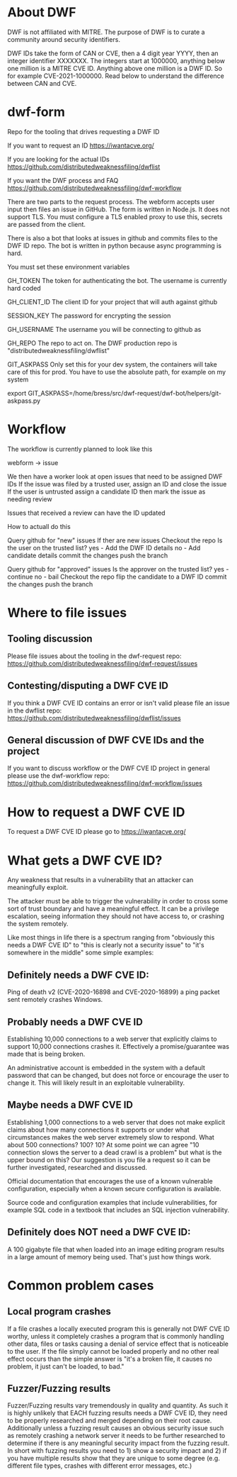 # About DWF

DWF is not affiliated with MITRE. The purpose of DWF is to curate a community around security identifiers.

DWF IDs take the form of CAN or CVE, then a 4 digit year YYYY, then an integer identifier XXXXXXX. The integers start at 1000000, anything below one million is a MITRE CVE ID. Anything above one million is a DWF ID. So for example CVE-2021-1000000. Read below to understand the difference between CAN and CVE.

# dwf-form
Repo for the tooling that drives requesting a DWF ID

If you want to request an ID
https://iwantacve.org/

If you are looking for the actual IDs
https://github.com/distributedweaknessfiling/dwflist

If you want the DWF process and FAQ
https://github.com/distributedweaknessfiling/dwf-workflow

There are two parts to the request process. The webform accepts user input then
files an issue in GitHub. The form is written in Node.js. It does not support
TLS. You must configure a TLS enabled proxy to use this, secrets are passed
from the client.

There is also a bot that looks at issues in github and commits files to the DWF
ID repo. The bot is written in python because async programming is hard.


You must set these environment variables

GH_TOKEN
The token for authenticating the bot. The username is currently hard coded

GH_CLIENT_ID
The client ID for your project that will auth against github

SESSION_KEY
The password for encrypting the session

GH_USERNAME
The username you will be connecting to github as

GH_REPO
The repo to act on. The DWF production repo is
"distributedweaknessfiling/dwflist"

GIT_ASKPASS
Only set this for your dev system, the containers will take care of this
for prod. You have to use the absolute path, for example on my system

export GIT_ASKPASS=/home/bress/src/dwf-request/dwf-bot/helpers/git-askpass.py


# Workflow
The workflow is currently planned to look like this

webform -> issue

We then have a worker look at open issues that need to be assigned DWF IDs
If the issue was filed by a trusted user, assign an ID and close the issue
If the user is untrusted assign a candidate ID then mark the issue as needing review

Issues that received a review can have the ID updated


How to actuall do this

Query github for "new" issues
If ther are new issues
Checkout the repo
Is the user on the trusted list?
yes - Add the DWF ID details
no - Add candidate details
commit the changes
push the branch

Query github for "approved" issues
Is the approver on the trusted list?
yes - continue
no - bail
Checkout the repo
flip the candidate to a DWF ID
commit the changes
push the branch

# Where to file issues

## Tooling discussion
Please file issues about the tooling in the dwf-request repo: https://github.com/distributedweaknessfiling/dwf-request/issues

## Contesting/disputing a DWF CVE ID

If you think a DWF CVE ID contains an error or isn't valid please file an issue in the dwflist repo: https://github.com/distributedweaknessfiling/dwflist/issues

## General discussion of DWF CVE IDs and the project

If you want to discuss workflow or the DWF CVE ID project in general please use the dwf-workflow repo: https://github.com/distributedweaknessfiling/dwf-workflow/issues

# How to request a DWF CVE ID

To request a DWF CVE ID please go to https://iwantacve.org/

# What gets a DWF CVE ID?

Any weakness that results in a vulnerability that an attacker can meaningfully exploit.

The attacker must be able to trigger the vulnerability in order to cross some sort of trust boundary and have a meaningful effect. It can be a privilege escalation, seeing information they should not have access to, or crashing the system remotely.

Like most things in life there is a spectrum ranging from "obviously this needs a DWF CVE ID" to "this is clearly not a security issue" to "it's somewhere in the middle" some simple examples:

## Definitely needs a DWF CVE ID:

Ping of death v2 (CVE-2020-16898 and CVE-2020-16899) a ping packet sent remotely crashes Windows.

## Probably needs a DWF CVE ID 

Establishing 10,000 connections to a web server that explicitly claims to support 10,000 connections crashes it. Effectively a promise/guarantee was made that is being broken.

An administrative account is embedded in the system with a default password that can be changed, but does not force or encourage the user to change it. This will likely result in an exploitable vulnerability.

## Maybe needs a DWF CVE ID 

Establishing 1,000 connections to a web server that does not make explicit claims about how many connections it supports or under what circumstances makes the web server extremely slow to respond. What about 500 connections? 100? 10? At some point we can agree "10 connection slows the server to a dead crawl is a problem" but what is the upper bound on this? Our suggestion is you file a request so it can be further investigated, researched and discussed.

Official documentation that encourages the use of a known vulnerable configuration, especially when a known secure configuration is available.

Source code and configuration examples that include vulnerabilities, for example SQL code in a textbook that includes an SQL injection vulnerability.

## Definitely does NOT need a DWF CVE ID:

A 100 gigabyte file that when loaded into an image editing program results in a large amount of memory being used. That's just how things work.

# Common problem cases

## Local program crashes

If a file crashes a locally executed program this is generally not DWF CVE ID worthy, unless it completely crashes a program that is commonly handling other data, files or tasks causing a denial of service effect that is noticeable to the user. If the file simply cannot be loaded properly and no other real effect occurs than the simple answer is "it's a broken file, it causes no problem, it just can't be loaded, to bad."

## Fuzzer/Fuzzing results

Fuzzer/Fuzzing results vary tremendously in quality and quantity. As such it is highly unlikely that EACH fuzzing results needs a DWF CVE ID, they need to be properly researched and merged depending on their root cause. Additionally unless a fuzzing result causes an obvious security issue such as remotely crashing a network server it needs to be further researched to determine if there is any meaningful security impact from the fuzzing result. In short with fuzzing results you need to 1) show a security impact and 2) if you have multiple results show that they are unique to some degree (e.g. different file types, crashes with different error messages, etc.)
